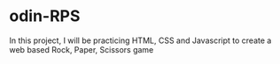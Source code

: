 # odin-RPS

In this project, I will be practicing HTML, CSS and Javascript to create a web based Rock, Paper, Scissors game